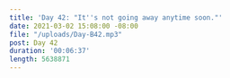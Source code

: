 ```yaml
---
title: 'Day 42: "It''s not going away anytime soon."'
date: 2021-03-02 15:08:00 -08:00
file: "/uploads/Day-B42.mp3"
post: Day 42
duration: '00:06:37'
length: 5638871
---
```


